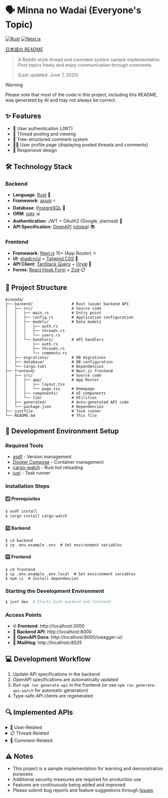 # 🗣️ Minna no Wadai (Everyone's Topic)

[![Rust](https://img.shields.io/badge/rust-1.87.0-orange.svg?logo=rust)](https://www.rust-lang.org)
[![Next.js](https://img.shields.io/badge/next.js-15+-black.svg?logo=next.js)](https://nextjs.org/)

[日本語の README](/README.md)

> A Reddit-style thread and comment system sample implementation. Post topics freely and enjoy communication through comments.
>
> (Last updated: June 7, 2025)

> [!WARNING]
> Please note that most of the code in this project, including this README, was generated by AI and may not always be correct.

## ✨ Features

- 👤 User authentication (JWT)
- 📝 Thread posting and viewing
- 💬 Tree-structured comment system
- 👨‍💻 User profile page (displaying posted threads and comments)
- 📱 Responsive design

## 🛠️ Technology Stack

### Backend

- **Language**: [Rust](https://www.rust-lang.org/) 🦀
- **Framework**: [axum](https://github.com/tokio-rs/axum) ⚡
- **Database**: [PostgreSQL](https://www.postgresql.org/) 🐘
- **ORM**: [sqlx](https://github.com/launchbadge/sqlx) 📊
- **Authentication**: JWT + OAuth2 (Google, planned) 🔐
- **API Specification**: [OpenAPI](https://www.openapis.org/) ([utoipa](https://github.com/juhaku/utoipa)) 📚

### Frontend

- **Framework**: [Next.js](https://nextjs.org/) 15+ (App Router) ⚛️
- **UI**: [shadcn/ui](https://ui.shadcn.com/) + [Tailwind CSS](https://tailwindcss.com/) 🎨
- **API Client**: [TanStack Query](https://tanstack.com/query) + [Orval](https://orval.dev/) 🔄
- **Forms**: [React Hook Form](https://react-hook-form.com/) + [Zod](https://zod.dev/) 📋

## 📂 Project Structure

```
minwada/
├── backend/                 # Rust (axum) backend API
│   ├── src/                 # Source code
│   │   ├── main.rs          # Entry point
│   │   ├── config.rs        # Application configuration
│   │   ├── models/          # Data models
│   │   │   ├── auth.rs
│   │   │   ├── threads.rs
│   │   │   └── users.rs
│   │   └── handlers/        # API handlers
│   │       ├── auth.rs
│   │       ├── threads.rs
│   │       └── comments.rs
│   ├── migrations/          # DB migrations
│   ├── database/            # DB configuration
│   └── Cargo.toml           # Dependencies
├── frontend/                # Next.js frontend
│   ├── src/                 # Source code
│   │   ├── app/             # App Router
│   │   │   ├── layout.tsx
│   │   │   └── page.tsx     # Homepage
│   │   ├── components/      # UI components
│   │   └── lib/             # Utilities
│   ├── generated/           # Auto-generated API code
│   └── package.json         # Dependencies
├── justfile                 # Task runner
└── README.md                # This file
```

## 🚀 Development Environment Setup

### Required Tools

- [asdf](https://asdf-vm.com/) - Version management
- [Docker Compose](https://docs.docker.com/compose/) - Container management
- [cargo-watch](https://github.com/watchexec/cargo-watch) - Rust hot reloading
- [just](https://github.com/casey/just) - Task runner

### Installation Steps

#### 1️⃣ Prerequisites

```bash
$ asdf install
$ cargo install cargo-watch
```

#### 2️⃣ Backend

```shell
$ cd backend
$ cp .env.example .env  # Set environment variables
```

#### 3️⃣ Frontend

```shell
$ cd frontend
$ cp .env.example .env.local  # Set environment variables
$ npm ci  # Install dependencies
```

### Starting the Development Environment

```bash
$ just dev  # Starts both backend and frontend
```

### Access Points

- 🌐 **Frontend**: http://localhost:3000
- 🔌 **Backend API**: http://localhost:8000
- 📘 **OpenAPI Docs**: http://localhost:8000/swagger-ui/
- 📧 **MailHog**: http://localhost:8025

## 💻 Development Workflow

1. Update API specifications in the backend
2. OpenAPI specifications are automatically updated
3. Run `npm run generate-api` in the frontend (or use `npm run generate-api:watch` for automatic generation)
4. Type-safe API clients are regenerated

## 🔍 Implemented APIs

<details>
<summary>👤 User-Related</summary>

- User registration, login, and logout
- Google OAuth authentication
- User profile display
- Fetching threads posted by the user
- Fetching comments posted by the user
- Profile editing
</details>

<details>
<summary>📋 Thread-Related</summary>

- Fetching thread list
- Fetching thread details
- Creating, editing, and deleting threads
</details>

<details>
<summary>💬 Comment-Related</summary>

- Fetching comments for a thread
- Posting, editing, and deleting comments
- Reply comments (nested structure)
</details>

## ⚠️ Notes

- This project is a sample implementation for learning and demonstration purposes
- Additional security measures are required for production use
- Features are continuously being added and improved
- Please submit bug reports and feature suggestions through [Issues](https://github.com/y-temp4/minwada/issues)
